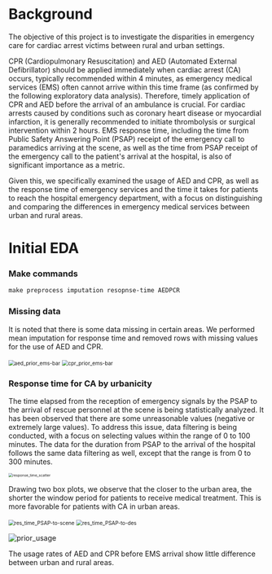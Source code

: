 # Background

The objective of this project is to investigate the disparities in emergency care for cardiac arrest victims between rural and urban settings. 

CPR (Cardiopulmonary Resuscitation) and AED (Automated External Defibrillator) should be applied immediately when cardiac arrest (CA) occurs, typically recommended within 4 minutes, as emergency medical services (EMS) often cannot arrive within this time frame (as confirmed by the following exploratory data analysis). Therefore, timely application of CPR and AED before the arrival of an ambulance is crucial. For cardiac arrests caused by conditions such as coronary heart disease or myocardial infarction, it is generally recommended to initiate thrombolysis or surgical intervention within 2 hours. EMS response time, including the time from Public Safety Answering Point (PSAP) receipt of the emergency call to paramedics arriving at the scene, as well as the time from PSAP receipt of the emergency call to the patient's arrival at the hospital, is also of significant importance as a metric.

Given this, we specifically examined the usage of AED and CPR, as well as the response time of emergency services and the time it takes for patients to reach the hospital emergency department, with a focus on distinguishing and comparing the differences in emergency medical services between urban and rural areas.



# Initial EDA

### Make commands

```makefile
make preprocess imputation resopnse-time AEDPCR
```
### Missing data 

It is noted that there is some data missing in certain areas. We performed mean imputation for response time and removed rows with missing values for the use of AED and CPR.

<img src="/Users/huangliming/PycharmProjects/911Project/figs/missing/aed_prior_ems-bar.png" alt="aed_prior_ems-bar" style="zoom:72%;" />

<img src="/Users/huangliming/PycharmProjects/911Project/figs/missing/cpr_prior_ems-bar.png" alt="cpr_prior_ems-bar" style="zoom:72%;" />

### Response time for CA by urbanicity

The time elapsed from the reception of emergency signals by the PSAP to the arrival of rescue personnel at the scene is being statistically analyzed. It has been observed that there are some unreasonable values (negative or extremely large values). To address this issue, data filtering is being conducted, with a focus on selecting values within the range of 0 to 100 minutes. The data for the duration from PSAP to the arrival of the hospital follows the same data filtering as well, except that the range is from 0 to 300 minutes.

<img src="/Users/huangliming/PycharmProjects/911Project/figs/response_time_scatter.png" alt="response_time_scatter" style="zoom:50%;" />

Drawing two box plots, we observe that the closer to the urban area, the shorter the window period for patients to receive medical treatment. This is more favorable for patients with CA in urban areas.

<img src="/Users/huangliming/PycharmProjects/911Project/figs/res_time_PSAP-to-scene.png" alt="res_time_PSAP-to-scene" style="zoom:72%;" />

<img src="/Users/huangliming/PycharmProjects/911Project/figs/res_time_PSAP-to-des.png" alt="res_time_PSAP-to-des" style="zoom:72%;" />



![prior_usage](/Users/huangliming/PycharmProjects/911Project/figs/prior_usage.png)

The usage rates of AED and CPR before EMS arrival show little difference between urban and rural areas.
